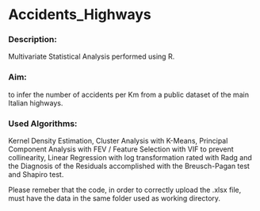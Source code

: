 # Accidents_Highways
### Description:

Multivariate Statistical Analysis performed using R. 

### Aim: 

to infer the number of accidents per Km from a public dataset of the main Italian highways. 


### Used Algorithms: 

Kernel Density Estimation, Cluster Analysis with K-Means, Principal Component Analysis with FEV / Feature Selection with VIF to prevent collinearity, Linear Regression with log transformation rated with Radg and the Diagnosis of the Residuals accomplished with the Breusch-Pagan test and Shapiro test.

Please remeber that the code, in order to correctly upload the .xlsx file, must have the data in the same folder used as working directory.
